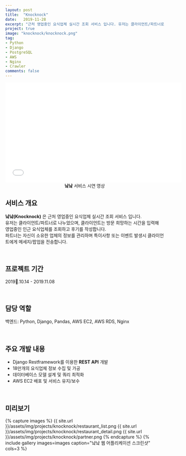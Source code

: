 ```yaml
---
layout: post
title:  "Knocknock"
date:   2019-11-28
excerpt: "근처 영업중인 요식업체 실시간 조회 서비스 입니다. 유저는 클라이언트/파트너로 나누었으며, 클라이언트는 방문 희망하는 시간을 입력해 영업중인 인근 요식업체를 조회 가능합니다. 파트너는 자신이 소유한 업체의 정보를 관리하며 특이사항 또는 이벤트 발생시 클라이언트에게 메세지/팝업을 전송합니다."
project: true
image: "knocknock/knocknock.png"
tag:
- Python
- Django
- PostgreSQL
- AWS
- Nginx
- Crawler
comments: false
---
```


<iframe width="560" height="315" src="//www.youtube.com/embed/QkY_2X8F-Jc" frameborder="0"></iframe>

<center><b>낰낰</b> 서비스 시연 영상</center>
     
## 서비스 개요
**낰낰(Knocknock)** 은 근처 영업중인 요식업체 실시간 조회 서비스 입니다.<br>
유저는 클라이언트/파트너로 나누었으며, 클라이언트는 방문 희망하는 시간을 입력해 영업중인 인근 요식업체를 조회하고 후기를 작성합니다.<br>
파트너는 자신이 소유한 업체의 정보를 관리하며 특이사항 또는 이벤트 발생시 클라이언트에게 메세지/팝업을 전송합니다.

<br>

## 프로젝트 기간
2019.10.14 - 2019.11.08

<br>

## 담당 역할
백엔드: Python, Django, Pandas, AWS EC2, AWS RDS, Nginx

<br>

## 주요 개발 내용
* Django Restframework를 이용한 **REST API** 개발
* 18만개의 요식업체 정보 수집 및 가공
* 데이터베이스 모델 설계 및 쿼리 최적화
* AWS EC2 배포 및 서비스 유지/보수

<br>

## 미리보기

{% capture images %}
    {{ site.url }}/assets/img/projects/knocknock/restaurant_list.png
    {{ site.url }}/assets/img/projects/knocknock/restaurant_detail.png
    {{ site.url }}/assets/img/projects/knocknock/partner.png
{% endcapture %}
{% include gallery images=images caption="낰낰 웹 어플리케이션 스크린샷" cols=3 %}
